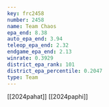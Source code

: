 ```yaml
---
key: frc2458
number: 2458
name: Team Chaos
epa_end: 8.38
auto_epa_end: 3.94
teleop_epa_end: 2.32
endgame_epa_end: 2.13
winrate: 0.3929
district_epa_rank: 101
district_epa_percentile: 0.2047
type: Team
---
```

[[2024pahat]]
[[2024paphi]]
